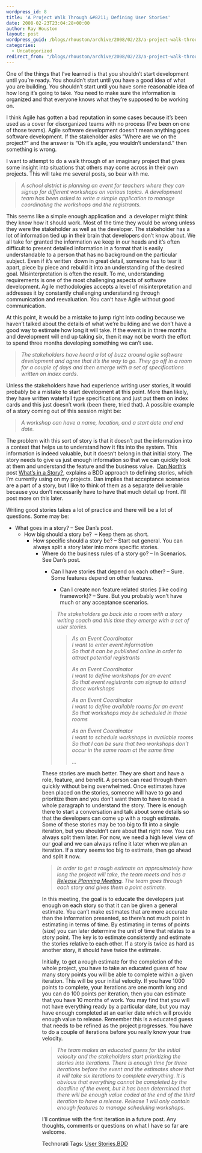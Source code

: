 ```yaml
---
wordpress_id: 8
title: 'A Project Walk Through &#8211; Defining User Stories'
date: 2008-02-23T23:04:28+00:00
author: Ray Houston
layout: post
wordpress_guid: /blogs/rhouston/archive/2008/02/23/a-project-walk-through-defining-user-stories.aspx
categories:
  - Uncategorized
redirect_from: "/blogs/rhouston/archive/2008/02/23/a-project-walk-through-defining-user-stories.aspx/"
---
```

One of the things that I&#8217;ve learned is that you shouldn&#8217;t start development until you&#8217;re ready. You shouldn&#8217;t start until you have a good idea of what you are building. You shouldn&#8217;t start until you have some reasonable idea of how long it&#8217;s going to take. You need to make sure the information is organized and that everyone knows what they&#8217;re supposed to be working on. 

I think Agile has gotten a bad reputation in some cases because it&#8217;s been used as a cover for disorganized teams with no process (I&#8217;ve been on one of those teams). Agile software development doesn&#8217;t mean anything goes software development. If the stakeholder asks &#8220;Where are we on the project?&#8221; and the answer is &#8220;Oh it&#8217;s agile, you wouldn&#8217;t understand.&#8221; then something is wrong.

I want to attempt to do a walk through of an imaginary project that gives some insight into situations that others may come across in their own projects. This will take me several posts, so bear with me.

> _A school district is planning an event for teachers where they can signup for different workshops on various topics. A development team has been asked to write a simple application to manage coordinating the workshops and the registrants._

This seems like a simple enough application and&nbsp; a developer might think they know how it should work. Most of the time they would be wrong unless they were the stakeholder as well as the developer. The stakeholder has a lot of information tied up in their brain that developers don&#8217;t know about. We all take for granted the information we keep in our heads and it&#8217;s often difficult to present detailed information in a format that is easily understandable to a person that has no background on the particular subject. Even if it&#8217;s written&nbsp; down in great detail, someone has to tear it apart, piece by piece and rebuild it into an understanding of the desired goal. Misinterpretation is often the result. To me, understanding requirements is one of the most challenging aspects of software development. Agile methodologies accepts a level of misinterpretation and addresses it by constantly challenging understanding through communication and reevaluation. You can&#8217;t have Agile without good communication.

At this point, it would be a mistake to jump right into coding because we haven&#8217;t talked about the details of what we&#8217;re building and we don&#8217;t have a good way to estimate how long it will take. If the event is in three months and development will end up taking six, then it may not be worth the effort to spend three months developing something we can&#8217;t use.

> _The stakeholders have heard a lot of buzz around agile software development and agree that it&#8217;s the way to go. They go off in a room for a couple of days and then emerge with a set of specifications written on index cards._

Unless the stakeholders have had experience writing user stories, it would probably be a mistake to start development at this point. More than likely, they have written waterfall type specifications and just put them on index cards and this just doesn&#8217;t work (been there, tried that). A possible example of a story coming out of this session might be: 

> _A workshop can have a name, location, and a start date and end date._ 

The problem with this sort of story is that it doesn&#8217;t put the information into a context that helps us to understand how it fits into the system. This information is indeed valuable, but it doesn&#8217;t belong in that initial story. The story needs to give us just enough information so that we can quickly look at them and understand the feature and the business value.&nbsp; [Dan North&#8217;s](http://dannorth.net/) post [What&#8217;s in a Story?](http://dannorth.net/whats-in-a-story), explains a BDD approach to defining stories, which I&#8217;m currently using on my projects. Dan implies that acceptance scenarios are a part of a story, but I like to think of them as a separate deliverable because you don&#8217;t necessarily have to have that much detail up front. I&#8217;ll post more on this later.

Writing good stories takes a lot of practice and there will be a lot of questions. Some may be:

  * What goes in a story? &#8211; See Dan&#8217;s post. 
      * How big should a story be?&nbsp; &#8211; Keep them as short. 
          * How specific should a story be? &#8211; Start out general. You can always split a story later into more specific stories. 
              * Where do the business rules of a story go? &#8211; In Scenarios. See Dan&#8217;s post. 
                  * Can I have stories that depend on each other? &#8211; Sure. Some features depend on other features. 
                      * Can I create non feature related stories (like coding framework)? &#8211; Sure. But you probably won&#8217;t have much or any acceptance scenarios.</ul> 
                    > _The stakeholders go back into a room with a story writing coach and this time they emerge with a set of user stories._ 
                    > 
                    > > _As an Event Coordinator  
                    > > I want to enter event information  
                    > > So that it can be published online in order to attract potential registrants_
                    > > 
                    > > _As an Event Coordinator  
                    > > I want to define workshops for an event  
                    > > So that event registrants can signup to attend those workshops_
                    > > 
                    > > _As an Event Coordinator  
                    > > I want to define available rooms for an event  
                    > > So that workshops may be scheduled in those rooms_
                    > > 
                    > > _As an Event Coordinator  
                    > > I want to schedule workshops in available rooms  
                    > > So that I can be sure that two workshops don&#8217;t occur in the same room at the same time_
                    > > 
                    > > _&#8230;_
                    
                    These stories are much better. They are short and have a role, feature, and benefit. A person can read through them quickly without being overwhelmed. Once estimates have been placed on the stories, someone will have to go and prioritize them and you don&#8217;t want them to have to read a whole paragraph to understand the story. There is enough there to start a conversation and talk about some details so that the developers can come up with a rough estimate. Some of these stories may be too big to fit into a single iteration, but you shouldn&#8217;t care about that right now. You can always split them later. For now, we need a high level view of our goal and we can always refine it later when we plan an iteration. If a story seems too big to estimate, then go ahead and split it now.
                    
                    > _In order to get a rough estimate on approximately how long the project will take, the team meets and has a_ [_Release Planning Meeting_](http://www.extremeprogramming.org/rules/planninggame.html)_. The team goes through each story and gives them a point estimate._
                    
                    In this meeting, the goal is to educate the developers just enough on each story so that it can be given a general estimate. You can&#8217;t make estimates that are more accurate than the information presented, so there&#8217;s not much point in estimating in terms of time. By estimating in terms of points (size) you can later determine the unit of time that relates to a story point. The key is to estimate consistently and estimate the stories relative to each other. If a story is twice as hard as another story, it should have twice the estimate.
                    
                    Initially, to get a rough estimate for the completion of the whole project, you have to take an educated guess of how many story points you will be able to complete within a given iteration. This will be your initial velocity. If you have 1000 points to complete, your iterations are one month long and you can do 100 points per iteration, then you can estimate that you have 10 months of work. You may find that you will not have everything ready by a particular date, but you may have enough completed at an earlier date which will provide enough value to release. Remember this is a educated guess that needs to be refined as the project progresses. You have to do a couple of iterations before you really know your true velocity.
                    
                    > _The team makes an educated guess for the initial velocity and the stakeholders start prioritizing the stories into iterations. There is enough time for three iterations before the event and the estimates show that it will take six iterations to complete everything. It is obvious that everything cannot be completed by the deadline of the event, but it has been determined that there will be enough value coded at the end of the third iteration to have a release. Release 1 will only contain enough features to manage scheduling workshops._
                    
                    I&#8217;ll continue with the first iteration in a future post. Any thoughts, comments or questions on what I have so far are welcome.</p> 
                    
                    <div class="wlWriterSmartContent" style="padding-right: 0px;padding-left: 0px;padding-bottom: 0px;margin: 0px;padding-top: 0px">
                      Technorati Tags: <a href="http://technorati.com/tags/User%20Stories" rel="tag">User Stories</a>,<a href="http://technorati.com/tags/BDD" rel="tag">BDD</a>
                    </div>